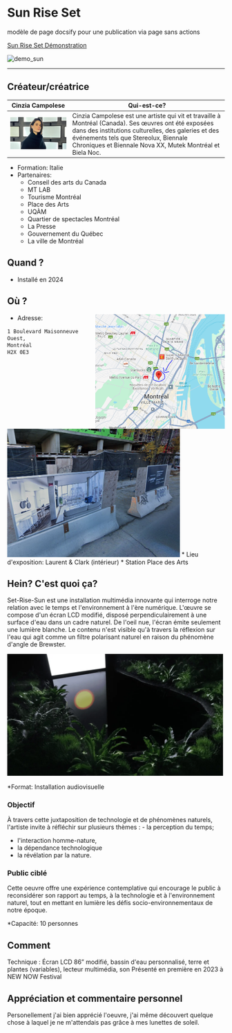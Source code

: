# Sun Rise Set
modèle de page docsify pour une publication via page sans actions 

[Sun Rise Set Démonstration](https://village-numerique.mutek.org/fr/installations/set-rise-sun-par-cinzia-campolese)

![demo_sun](https://raw.githubusercontent.com/Timingmerkat83/soleil/main/img/01CinziaCampolese_SetRiseSun.webp)

---

## Créateur/créatrice
| Cinzia Campolese | Qui-est-ce? |
|------------------| ----------- |
|<img src="https://github.com/Timingmerkat83/documentation_sun/blob/main/img/cinzia_campolese.jpg" width="400"> | Cinzia Campolese est une artiste qui vit et travaille à Montréal (Canada). Ses œuvres ont été exposées dans des institutions culturelles, des galeries et des événements tels que Stereolux, Biennale Chroniques et Biennale Nova XX, Mutek Montréal et Biela Noc.
* Formation: Italie
* Partenaires:
   -  Conseil des arts du Canada
   -  MT LAB
   -  Tourisme Montréal
   -  Place des Arts
   -  UQÀM
   -  Quartier de spectacles Montréal
   -  La Presse
   -  Gouvernement du Québec
   -  La ville de Montréal

## Quand ?
* Installé en 2024
## Où ?
<img src="https://github.com/Timingmerkat83/documentation_sun/blob/main/img/Capture.PNG"  width="300px" align="right">

* Adresse: 
```
1 Boulevard Maisonneuve Ouest,
Montréal
H2X 0E3
```
<img src="https://github.com/Timingmerkat83/documentation_sun/blob/main/img/montr%C3%A9al_02.PNG" width="400px" >
* Lieu d'exposition: Laurent & Clark 
(intérieur)
* Station Place des Arts

## Hein? C'est quoi ça?

Set-Rise-Sun est une installation multimédia innovante qui interroge notre relation avec le temps et l'environnement à l'ère numérique. L'œuvre se compose d'un écran LCD modifié, disposé perpendiculairement à une surface d'eau dans un cadre naturel. De l'oeil nue, l'écran émite seulement une lumière blanche. Le contenu n'est visible qu'à travers la réflexion sur l'eau qui agit comme un filtre polarisant naturel en raison du phénomène d'angle de Brewster.

<img src="https://github.com/Timingmerkat83/documentation_sun/blob/main/img/02CinziaCampolese_SetRiseSun.webp" width="500px">

*Format: Installation audiovisuelle 

### Objectif
À travers cette juxtaposition de technologie et de phénomènes naturels, l'artiste invite à réfléchir sur plusieurs thèmes : - la perception du temps; 
- l'interaction homme-nature, 
- la dépendance technologique
- la révélation par la nature.

### Public ciblé
Cette oeuvre offre une expérience contemplative qui encourage le public à reconsidérer son rapport au temps, à la technologie et à l'environnement naturel, tout en mettant en lumière les défis socio-environnementaux de notre époque.

*Capacité: 10 personnes

## Comment 
Technique : Écran LCD 86” modifié, bassin d'eau personnalisé, terre et plantes (variables), lecteur multimédia, son
Présenté en première en 2023 à NEW NOW Festival
## Appréciation et commentaire personnel

Personellement j'ai bien apprécié l'oeuvre, j'ai même découvert quelque chose à laquel je ne m'attendais pas grâce à mes lunettes de soleil.
